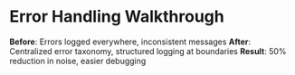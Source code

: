 # Error Handling Walkthrough
**Before**: Errors logged everywhere, inconsistent messages
**After**: Centralized error taxonomy, structured logging at boundaries
**Result**: 50% reduction in noise, easier debugging

